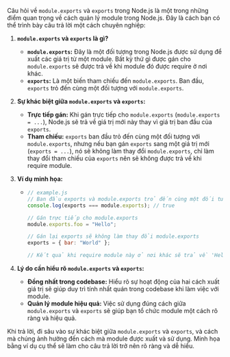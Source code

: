 Câu hỏi về `module.exports` và `exports` trong Node.js là một trong những điểm quan trọng về cách quản lý module trong Node.js. Đây là cách bạn có thể trình bày câu trả lời một cách chuyên nghiệp:

1. **`module.exports` và `exports` là gì?**

   - **`module.exports`:** Đây là một đối tượng trong Node.js được sử dụng để xuất các giá trị từ một module. Bất kỳ thứ gì được gán cho `module.exports` sẽ được trả về khi module đó được require ở nơi khác.
   - **`exports`:** Là một biến tham chiếu đến `module.exports`. Ban đầu, `exports` trỏ đến cùng một đối tượng với `module.exports`.

2. **Sự khác biệt giữa `module.exports` và `exports`:**

   - **Trực tiếp gán:** Khi gán trực tiếp cho `module.exports` (`module.exports = ...`), Node.js sẽ trả về giá trị mới này thay vì giá trị ban đầu của `exports`.
   - **Tham chiếu:** `exports` ban đầu trỏ đến cùng một đối tượng với `module.exports`, nhưng nếu bạn gán `exports` sang một giá trị mới (`exports = ...`), nó sẽ không làm thay đổi `module.exports`, chỉ làm thay đổi tham chiếu của `exports` nên sẽ không được trả về khi require module.

3. **Ví dụ minh họa:**

   - ```javascript
     // example.js
     // Ban đầu exports và module.exports trỏ đến cùng một đối tượng
     console.log(exports === module.exports); // true

     // Gán trực tiếp cho module.exports
     module.exports.foo = "Hello";

     // Gán lại exports sẽ không làm thay đổi module.exports
     exports = { bar: "World" };

     // Kết quả khi require module này ở nơi khác sẽ trả về 'Hello'
     ```

4. **Lý do cần hiểu rõ `module.exports` và `exports`:**
   - **Đồng nhất trong codebase:** Hiểu rõ sự hoạt động của hai cách xuất giá trị sẽ giúp duy trì tính nhất quán trong codebase khi làm việc với module.
   - **Quản lý module hiệu quả:** Việc sử dụng đúng cách giữa `module.exports` và `exports` sẽ giúp bạn tổ chức module một cách rõ ràng và hiệu quả.

Khi trả lời, đi sâu vào sự khác biệt giữa `module.exports` và `exports`, và cách mà chúng ảnh hưởng đến cách mà module được xuất và sử dụng. Minh họa bằng ví dụ cụ thể sẽ làm cho câu trả lời trở nên rõ ràng và dễ hiểu.
